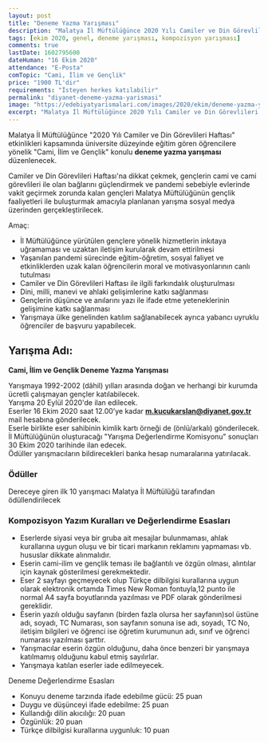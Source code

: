 ```yaml
---
layout: post
title: "Deneme Yazma Yarışması"
description: "Malatya İl Müftülüğünce 2020 Yılı Camiler ve Din Görevlileri Haftası etkinlikleri kapsamında üniversite düzeyinde eğitim gören öğrencilere yönelik Cami, İlim ve Gençlik konulu deneme yazma yarışması düzenlenecek."
tags: [ekim 2020, genel, deneme yarışması, kompozisyon yarışması]
comments: true
lastDate: 1602795600
dateHuman: "16 Ekim 2020"
attendance: "E-Posta"
comTopic: "Cami, İlim ve Gençlik"
price: "1900 TL'dir"
requirements: "İsteyen herkes katılabilir"
permalink: "diyanet-deneme-yazma-yarismasi"
image: "https://edebiyatyarismalari.com/images/2020/ekim/deneme-yazma-yarismasi.jpg"
excerpt: "Malatya İl Müftülüğünce 2020 Yılı Camiler ve Din Görevlileri Haftası etkinlikleri kapsamında üniversite düzeyinde eğitim gören öğrencilere yönelik Cami, İlim ve Gençlik konulu deneme yazma yarışması düzenlenecek."
---
```


Malatya İl Müftülüğünce "2020 Yılı Camiler ve Din Görevlileri Haftası" etkinlikleri kapsamında üniversite düzeyinde eğitim gören öğrencilere yönelik "Cami, İlim ve Gençlik" konulu **deneme yazma yarışması** düzenlenecek.

Camiler ve Din Görevlileri Haftası'na dikkat çekmek, gençlerin cami ve cami görevlileri ile olan bağlarını güçlendirmek ve pandemi sebebiyle evlerinde vakit geçirmek zorunda kalan gençleri Malatya Müftülüğünün gençlik faaliyetleri ile buluşturmak amacıyla planlanan yarışma sosyal medya üzerinden gerçekleştirilecek.

Amaç:  
- İl Müftülüğünce yürütülen gençlere yönelik hizmetlerin inkıtaya uğramaması ve uzaktan iletişim kurularak devam ettirilmesi
- Yaşanılan pandemi sürecinde eğitim-öğretim, sosyal faliyet ve etkinliklerden uzak kalan öğrencilerin moral ve motivasyonlarının canlı tutulması
- Camiler ve Din Görevlileri Haftası ile ilgili farkındalık oluşturulması
- Dini, milli, manevi ve ahlaki gelişimlerine katkı sağlanması
- Gençlerin düşünce ve anılarını yazı ile ifade etme yeteneklerinin gelişimine katkı sağlanması
- Yarışmaya ülke genelinden katılım sağlanabilecek ayrıca yabancı uyruklu öğrenciler de başvuru yapabilecek.

## Yarışma Adı:  
**Cami, İlim ve Gençlik Deneme Yazma Yarışması**

Yarışmaya 1992-2002 (dâhil) yılları arasında doğan ve herhangi bir kurumda ücretli çalışmayan gençler katılabilecek.  
Yarışma 20 Eylül 2020'de ilan edilecek.  
Eserler 16 Ekim 2020 saat 12.00’ye kadar **m.kucukarslan@diyanet.gov.tr**  mail hesabına gönderilecek.  
Eserle birlikte eser sahibinin kimlik kartı örneği de (önlü/arkalı) gönderilecek.  
İl Müftülüğünün oluşturacağı "Yarışma Değerlendirme Komisyonu" sonuçları 30 Ekim 2020 tarihinde ilan edecek.  
Ödüller yarışmacıların bildirecekleri banka hesap numaralarına yatırılacak.  

### Ödüller
Dereceye giren ilk 10 yarışmacı Malatya İl Müftülüğü tarafından ödüllendirilecek

### Kompozisyon Yazım Kuralları ve Değerlendirme Esasları
- Eserlerde siyasi veya bir gruba ait mesajlar bulunmaması, ahlak kurallarına uygun oluşu ve bir ticari markanın reklamını yapmaması vb. hususlar dikkate alınmalıdır.
- Eserin cami-ilim ve gençlik teması ile bağlantılı ve özgün olması, alıntılar için kaynak gösterilmesi gerekmektedir.
- Eser 2 sayfayı geçmeyecek olup Türkçe dilbilgisi kurallarına uygun olarak elektronik ortamda Times New Roman fontuyla,12 punto ile normal A4 sayfa boyutlarında yazılması ve PDF olarak gönderilmesi gereklidir.
- Eserin yazılı olduğu sayfanın (birden fazla olursa her sayfanın)sol üstüne adı, soyadı, TC Numarası, son sayfanın sonuna ise adı, soyadı, TC No, iletişim bilgileri ve öğrenci ise öğretim kurumunun adı, sınıf ve öğrenci numarası yazılması şarttır.
- Yarışmacılar eserin özgün olduğunu, daha önce benzeri bir yarışmaya katılmamış olduğunu kabul etmiş sayılırlar.
- Yarışmaya katılan eserler iade edilmeyecek.

Deneme Değerlendirme Esasları
- Konuyu deneme tarzında ifade edebilme gücü: 25 puan
- Duygu ve düşünceyi ifade edebilme: 25 puan
- Kullandığı dilin akıcılığı: 20 puan
- Özgünlük: 20 puan
- Türkçe dilbilgisi kurallarına uygunluk: 10 puan
